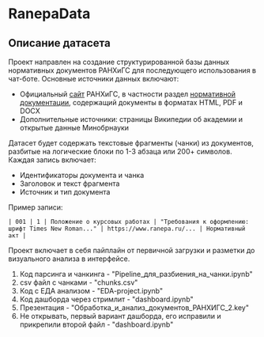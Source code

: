 # RanepaData

## Описание датасета
Проект направлен на создание структурированной базы данных нормативных документов РАНХиГС для последующего использования в чат-боте. Основные источники данных включают:
- Официальный  [сайт](https://www.ranepa.ru/) РАНХиГС, в частности раздел [нормативной документации](https://www.ranepa.ru/bakalavriat/normativnaya-dokumentatsiya/), содержащий документы в форматах HTML, PDF и DOCX
- Дополнительные источники: страницы Википедии об академии и открытые данные Минобрнауки

Датасет будет содержать текстовые фрагменты (чанки) из документов, разбитые на логические блоки по 1-3 абзаца или 200+ символов. Каждая запись включает:
- Идентификаторы документа и чанка
- Заголовок и текст фрагмента
- Источник и тип документа

Пример записи:
```
| 001 | 1 | Положение о курсовых работах | "Требования к оформлению: шрифт Times New Roman..." | https://www.ranepa.ru/... | Нормативный акт |
```
Проект включает в себя пайплайн от первичной загрузки и разметки до визуального анализа в интерфейсе.
1) Код парсинга и чанкинга - "Pipeline_для_разбиения_на_чанки.ipynb"
2) csv файл с чанками - "chunks.csv"
3) Код с ЕДА анализом - "EDA-project.ipynb"
4) Код дашборда через стримлит - "dashboard.ipynb"
5) Презентация - "Обработка_и_анализ_документов_РАНХИГС_2.key"
6) Не открывать, первый вариант дашборда, его исправили и прикрепили второй файл - "dashboard.ipynb"
